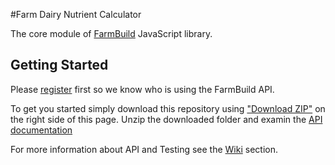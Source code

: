 #Farm Dairy Nutrient Calculator

The core module of
<a href="https://github.com/FarmBuild" target="_blank">FarmBuild</a>
JavaScript library.

## Getting Started
Please <a href="https://farmbuild-user.agriculture.vic.gov.au">register</a> first so we know who is using the FarmBuild API.

To get you started simply download this repository using <a href="https://github.com/FarmBuild/farmbuild-farmdata/archive/master.zip" target="_blank">"Download ZIP"</a> on the right side of this page.
Unzip the downloaded folder and examin the <a href="https://rawgit.com/FarmBuild/farmbuild-core/master/docs/farmbuild-core/1.0.33/index.html" target="_blank">API documentation</a>

For more information about API and Testing see the [Wiki](https://github.com/SpatialVision/farm-build-core/wiki) section.
